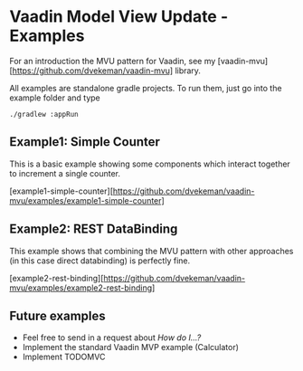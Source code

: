 # Vaadin Model View Update - Examples

For an introduction the MVU pattern for Vaadin, see my [vaadin-mvu][https://github.com/dvekeman/vaadin-mvu] library.

All examples are standalone gradle projects. To run them, just go into the example folder and type

```
./gradlew :appRun
```

## Example1: Simple Counter

This is a basic example showing some components which interact together to increment a single counter.

[example1-simple-counter][https://github.com/dvekeman/vaadin-mvu/examples/example1-simple-counter]

## Example2: REST DataBinding

This example shows that combining the MVU pattern with other approaches (in this case direct databinding) is
perfectly fine.

[example2-rest-binding][https://github.com/dvekeman/vaadin-mvu/examples/example2-rest-binding]

## Future examples

- Feel free to send in a request about _How do I...?_
- Implement the standard Vaadin MVP example (Calculator)
- Implement TODOMVC